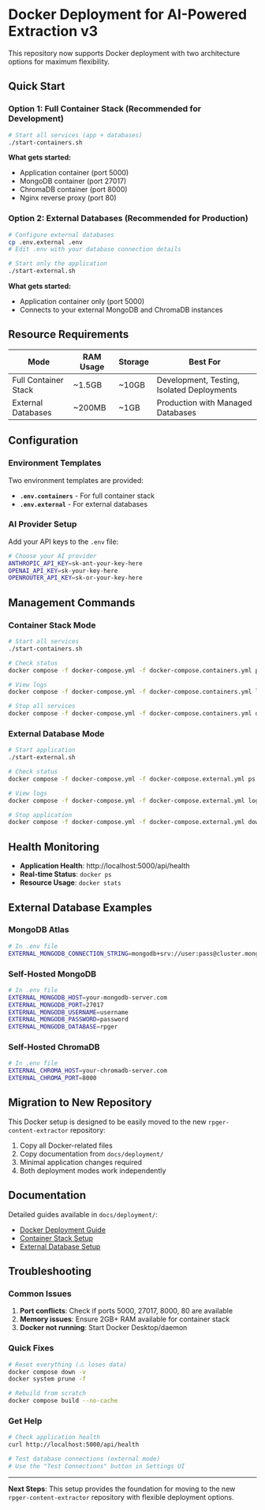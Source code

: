 # Docker Deployment for AI-Powered Extraction v3

This repository now supports Docker deployment with two architecture options for maximum flexibility.

## Quick Start

### Option 1: Full Container Stack (Recommended for Development)

```bash
# Start all services (app + databases)
./start-containers.sh
```

**What gets started:**
- Application container (port 5000)
- MongoDB container (port 27017) 
- ChromaDB container (port 8000)
- Nginx reverse proxy (port 80)

### Option 2: External Databases (Recommended for Production)

```bash
# Configure external databases
cp .env.external .env
# Edit .env with your database connection details

# Start only the application
./start-external.sh
```

**What gets started:**
- Application container only (port 5000)
- Connects to your external MongoDB and ChromaDB instances

## Resource Requirements

| Mode | RAM Usage | Storage | Best For |
|------|-----------|---------|----------|
| Full Container Stack | ~1.5GB | ~10GB | Development, Testing, Isolated Deployments |
| External Databases | ~200MB | ~1GB | Production with Managed Databases |

## Configuration

### Environment Templates

Two environment templates are provided:

- **`.env.containers`** - For full container stack
- **`.env.external`** - For external databases

### AI Provider Setup

Add your API keys to the `.env` file:

```bash
# Choose your AI provider
ANTHROPIC_API_KEY=sk-ant-your-key-here
OPENAI_API_KEY=sk-your-key-here
OPENROUTER_API_KEY=sk-or-your-key-here
```

## Management Commands

### Container Stack Mode

```bash
# Start all services
./start-containers.sh

# Check status
docker compose -f docker-compose.yml -f docker-compose.containers.yml ps

# View logs
docker compose -f docker-compose.yml -f docker-compose.containers.yml logs -f

# Stop all services
docker compose -f docker-compose.yml -f docker-compose.containers.yml down
```

### External Database Mode

```bash
# Start application
./start-external.sh

# Check status
docker compose -f docker-compose.yml -f docker-compose.external.yml ps

# View logs
docker compose -f docker-compose.yml -f docker-compose.external.yml logs -f

# Stop application
docker compose -f docker-compose.yml -f docker-compose.external.yml down
```

## Health Monitoring

- **Application Health**: http://localhost:5000/api/health
- **Real-time Status**: `docker ps`
- **Resource Usage**: `docker stats`

## External Database Examples

### MongoDB Atlas

```bash
# In .env file
EXTERNAL_MONGODB_CONNECTION_STRING=mongodb+srv://user:pass@cluster.mongodb.net/rpger
```

### Self-Hosted MongoDB

```bash
# In .env file
EXTERNAL_MONGODB_HOST=your-mongodb-server.com
EXTERNAL_MONGODB_PORT=27017
EXTERNAL_MONGODB_USERNAME=username
EXTERNAL_MONGODB_PASSWORD=password
EXTERNAL_MONGODB_DATABASE=rpger
```

### Self-Hosted ChromaDB

```bash
# In .env file
EXTERNAL_CHROMA_HOST=your-chromadb-server.com
EXTERNAL_CHROMA_PORT=8000
```

## Migration to New Repository

This Docker setup is designed to be easily moved to the new `rpger-content-extractor` repository:

1. Copy all Docker-related files
2. Copy documentation from `docs/deployment/`
3. Minimal application changes required
4. Both deployment modes work independently

## Documentation

Detailed guides available in `docs/deployment/`:

- [Docker Deployment Guide](docs/deployment/DOCKER_DEPLOYMENT.md)
- [Container Stack Setup](docs/deployment/container-stack-setup.md)
- [External Database Setup](docs/deployment/external-db-setup.md)

## Troubleshooting

### Common Issues

1. **Port conflicts**: Check if ports 5000, 27017, 8000, 80 are available
2. **Memory issues**: Ensure 2GB+ RAM available for container stack
3. **Docker not running**: Start Docker Desktop/daemon

### Quick Fixes

```bash
# Reset everything (⚠️ loses data)
docker compose down -v
docker system prune -f

# Rebuild from scratch
docker compose build --no-cache
```

### Get Help

```bash
# Check application health
curl http://localhost:5000/api/health

# Test database connections (external mode)
# Use the "Test Connections" button in Settings UI
```

---

**Next Steps**: This setup provides the foundation for moving to the new `rpger-content-extractor` repository with flexible deployment options.